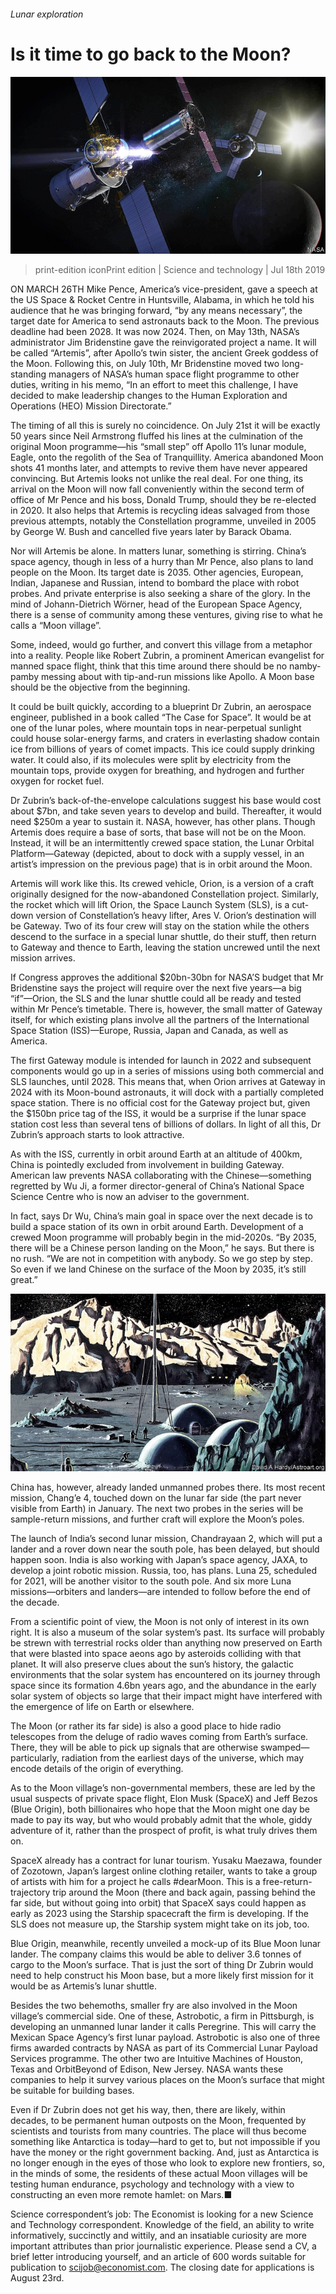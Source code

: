 ###### Lunar exploration

# Is it time to go back to the Moon? 

![image](images/20190720_STP006.jpg) 

> print-edition iconPrint edition | Science and technology | Jul 18th 2019 

ON MARCH 26TH Mike Pence, America’s vice-president, gave a speech at the US Space & Rocket Centre in Huntsville, Alabama, in which he told his audience that he was bringing forward, “by any means necessary”, the target date for America to send astronauts back to the Moon. The previous deadline had been 2028. It was now 2024. Then, on May 13th, NASA’s administrator Jim Bridenstine gave the reinvigorated project a name. It will be called “Artemis”, after Apollo’s twin sister, the ancient Greek goddess of the Moon. Following this, on July 10th, Mr Bridenstine moved two long-standing managers of NASA’s human space flight programme to other duties, writing in his memo, “In an effort to meet this challenge, I have decided to make leadership changes to the Human Exploration and Operations (HEO) Mission Directorate.” 

The timing of all this is surely no coincidence. On July 21st it will be exactly 50 years since Neil Armstrong fluffed his lines at the culmination of the original Moon programme—his “small step” off Apollo 11’s lunar module, Eagle, onto the regolith of the Sea of Tranquillity. America abandoned Moon shots 41 months later, and attempts to revive them have never appeared convincing. But Artemis looks not unlike the real deal. For one thing, its arrival on the Moon will now fall conveniently within the second term of office of Mr Pence and his boss, Donald Trump, should they be re-elected in 2020. It also helps that Artemis is recycling ideas salvaged from those previous attempts, notably the Constellation programme, unveiled in 2005 by George W. Bush and cancelled five years later by Barack Obama. 

Nor will Artemis be alone. In matters lunar, something is stirring. China’s space agency, though in less of a hurry than Mr Pence, also plans to land people on the Moon. Its target date is 2035. Other agencies, European, Indian, Japanese and Russian, intend to bombard the place with robot probes. And private enterprise is also seeking a share of the glory. In the mind of Johann-Dietrich Wörner, head of the European Space Agency, there is a sense of community among these ventures, giving rise to what he calls a “Moon village”. 

Some, indeed, would go further, and convert this village from a metaphor into a reality. People like Robert Zubrin, a prominent American evangelist for manned space flight, think that this time around there should be no namby-pamby messing about with tip-and-run missions like Apollo. A Moon base should be the objective from the beginning. 

It could be built quickly, according to a blueprint Dr Zubrin, an aerospace engineer, published in a book called “The Case for Space”. It would be at one of the lunar poles, where mountain tops in near-perpetual sunlight could house solar-energy farms, and craters in everlasting shadow contain ice from billions of years of comet impacts. This ice could supply drinking water. It could also, if its molecules were split by electricity from the mountain tops, provide oxygen for breathing, and hydrogen and further oxygen for rocket fuel. 

Dr Zubrin’s back-of-the-envelope calculations suggest his base would cost about $7bn, and take seven years to develop and build. Thereafter, it would need $250m a year to sustain it. NASA, however, has other plans. Though Artemis does require a base of sorts, that base will not be on the Moon. Instead, it will be an intermittently crewed space station, the Lunar Orbital Platform—Gateway (depicted, about to dock with a supply vessel, in an artist’s impression on the previous page) that is in orbit around the Moon. 

Artemis will work like this. Its crewed vehicle, Orion, is a version of a craft originally designed for the now-abandoned Constellation project. Similarly, the rocket which will lift Orion, the Space Launch System (SLS), is a cut-down version of Constellation’s heavy lifter, Ares V. Orion’s destination will be Gateway. Two of its four crew will stay on the station while the others descend to the surface in a special lunar shuttle, do their stuff, then return to Gateway and thence to Earth, leaving the station uncrewed until the next mission arrives. 

If Congress approves the additional $20bn-30bn for NASA’S budget that Mr Bridenstine says the project will require over the next five years—a big “if”—Orion, the SLS and the lunar shuttle could all be ready and tested within Mr Pence’s timetable. There is, however, the small matter of Gateway itself, for which existing plans involve all the partners of the International Space Station (ISS)—Europe, Russia, Japan and Canada, as well as America. 

The first Gateway module is intended for launch in 2022 and subsequent components would go up in a series of missions using both commercial and SLS launches, until 2028. This means that, when Orion arrives at Gateway in 2024 with its Moon-bound astronauts, it will dock with a partially completed space station. There is no official cost for the Gateway project but, given the $150bn price tag of the ISS, it would be a surprise if the lunar space station cost less than several tens of billions of dollars. In light of all this, Dr Zubrin’s approach starts to look attractive. 

As with the ISS, currently in orbit around Earth at an altitude of 400km, China is pointedly excluded from involvement in building Gateway. American law prevents NASA collaborating with the Chinese—something regretted by Wu Ji, a former director-general of China’s National Space Science Centre who is now an adviser to the government. 

In fact, says Dr Wu, China’s main goal in space over the next decade is to build a space station of its own in orbit around Earth. Development of a crewed Moon programme will probably begin in the mid-2020s. “By 2035, there will be a Chinese person landing on the Moon,” he says. But there is no rush. “We are not in competition with anybody. So we go step by step. So even if we land Chinese on the surface of the Moon by 2035, it’s still great.” 

![image](images/20190720_STP005.jpg) 

China has, however, already landed unmanned probes there. Its most recent mission, Chang’e 4, touched down on the lunar far side (the part never visible from Earth) in January. The next two probes in the series will be sample-return missions, and further craft will explore the Moon’s poles. 

The launch of India’s second lunar mission, Chandrayaan 2, which will put a lander and a rover down near the south pole, has been delayed, but should happen soon. India is also working with Japan’s space agency, JAXA, to develop a joint robotic mission. Russia, too, has plans. Luna 25, scheduled for 2021, will be another visitor to the south pole. And six more Luna missions—orbiters and landers—are intended to follow before the end of the decade. 

From a scientific point of view, the Moon is not only of interest in its own right. It is also a museum of the solar system’s past. Its surface will probably be strewn with terrestrial rocks older than anything now preserved on Earth that were blasted into space aeons ago by asteroids colliding with that planet. It will also preserve clues about the sun’s history, the galactic environments that the solar system has encountered on its journey through space since its formation 4.6bn years ago, and the abundance in the early solar system of objects so large that their impact might have interfered with the emergence of life on Earth or elsewhere. 

The Moon (or rather its far side) is also a good place to hide radio telescopes from the deluge of radio waves coming from Earth’s surface. There, they will be able to pick up signals that are otherwise swamped—particularly, radiation from the earliest days of the universe, which may encode details of the origin of everything. 

As to the Moon village’s non-governmental members, these are led by the usual suspects of private space flight, Elon Musk (SpaceX) and Jeff Bezos (Blue Origin), both billionaires who hope that the Moon might one day be made to pay its way, but who would probably admit that the whole, giddy adventure of it, rather than the prospect of profit, is what truly drives them on. 

SpaceX already has a contract for lunar tourism. Yusaku Maezawa, founder of Zozotown, Japan’s largest online clothing retailer, wants to take a group of artists with him for a project he calls #dearMoon. This is a free-return-trajectory trip around the Moon (there and back again, passing behind the far side, but without going into orbit) that SpaceX says could happen as early as 2023 using the Starship spacecraft the firm is developing. If the SLS does not measure up, the Starship system might take on its job, too. 

Blue Origin, meanwhile, recently unveiled a mock-up of its Blue Moon lunar lander. The company claims this would be able to deliver 3.6 tonnes of cargo to the Moon’s surface. That is just the sort of thing Dr Zubrin would need to help construct his Moon base, but a more likely first mission for it would be as Artemis’s lunar shuttle. 

Besides the two behemoths, smaller fry are also involved in the Moon village’s commercial side. One of these, Astrobotic, a firm in Pittsburgh, is developing an unmanned lunar lander it calls Peregrine. This will carry the Mexican Space Agency’s first lunar payload. Astrobotic is also one of three firms awarded contracts by NASA as part of its Commercial Lunar Payload Services programme. The other two are Intuitive Machines of Houston, Texas and OrbitBeyond of Edison, New Jersey. NASA wants these companies to help it survey various places on the Moon’s surface that might be suitable for building bases. 

Even if Dr Zubrin does not get his way, then, there are likely, within decades, to be permanent human outposts on the Moon, frequented by scientists and tourists from many countries. The place will thus become something like Antarctica is today—hard to get to, but not impossible if you have the money or the right government backing. And, just as Antarctica is no longer enough in the eyes of those who look to explore new frontiers, so, in the minds of some, the residents of these actual Moon villages will be testing human endurance, psychology and technology with a view to constructing an even more remote hamlet: on Mars.■ 

Science correspondent’s job: The Economist is looking for a new Science and Technology correspondent. Knowledge of the field, an ability to write informatively, succinctly and wittily, and an insatiable curiosity are more important attributes than prior journalistic experience. Please send a CV, a brief letter introducing yourself, and an article of 600 words suitable for publication to scijob@economist.com. The closing date for applications is August 23rd. 

